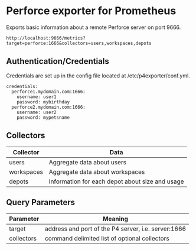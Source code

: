 # Perforce exporter for Prometheus

Exports basic information about a remote Perforce server on port 9666. 

    http://localhost:9666/metrics?target=perforce:1666&collectors=users,workspaces,depots


## Authentication/Credentials

Credentials are set up in the config file located at /etc/p4exporter/conf.yml.

	credentials:
	  perforce1.mydomain.com:1666:
	    username: user1
	    password: mybirthday
	  perforce2.mydomain.com:1666:
	    username: user2
	    password: mypetsname


## Collectors

| Collector   | Data                                            |
| ---------   | ----------------------------------------------- |
| users       | Aggregate data about users                      |
| workspaces  | Aggregate data about workspaces                 |
| depots      | Information for each depot about size and usage |


## Query Parameters

| Parameter  | Meaning                                               |
| ---------- | ----------------------------------------------------- |
| target     | address and port of the P4 server, i.e. server:1666   |
| collectors | command delimited list of optional collectors         |

